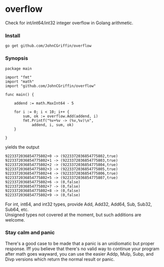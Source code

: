 # overflow
Check for int/int64/int32 integer overflow in Golang arithmetic.
### Install
```
go get github.com/JohnCGriffin/overflow
```
### Synopsis

```
package main

import "fmt"
import "math"
import "github.com/JohnCGriffin/overflow"

func main() {

	addend := math.MaxInt64 - 5

	for i := 0; i < 10; i++ {
		sum, ok := overflow.Add(addend, i)
		fmt.Printf("%v+%v -> (%v,%v)\n",
			addend, i, sum, ok)
	}

}
```
yields the output
```
9223372036854775802+0 -> (9223372036854775802,true)
9223372036854775802+1 -> (9223372036854775803,true)
9223372036854775802+2 -> (9223372036854775804,true)
9223372036854775802+3 -> (9223372036854775805,true)
9223372036854775802+4 -> (9223372036854775806,true)
9223372036854775802+5 -> (9223372036854775807,true)
9223372036854775802+6 -> (0,false)
9223372036854775802+7 -> (0,false)
9223372036854775802+8 -> (0,false)
9223372036854775802+9 -> (0,false)
```

For int, int64, and int32 types, provide Add, Add32, Add64, Sub, Sub32, Sub64, etc.  
Unsigned types not covered at the moment, but such additions are welcome.

### Stay calm and panic

There's a good case to be made that a panic is an unidiomatic but proper response.  Iff you
believe that there's no valid way to continue your program after math goes wayward, you can
use the easier Addp, Mulp, Subp, and Divp versions which return the normal result or panic.








